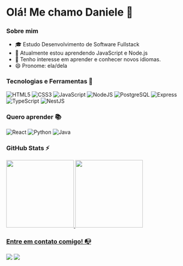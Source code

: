 # Olá! Me chamo Daniele 👋

### Sobre mim

- 🎓 Estudo Desenvolvimento de Software Fullstack
- 🌱 Atualmente estou aprendendo JavaScript e Node.js
- 🔎 Tenho interesse em aprender e conhecer novos idiomas.
- 😄 Pronome: ela/dela


### Tecnologias e Ferramentas 🔧
![HTML5](https://img.shields.io/badge/html5-%23E34F26.svg?style=for-the-badge&logo=html5&logoColor=white)
![CSS3](https://img.shields.io/badge/css3-%231572B6.svg?style=for-the-badge&logo=css3&logoColor=white)
![JavaScript](https://img.shields.io/badge/javascript-%23323330.svg?style=for-the-badge&logo=javascript&logoColor=%23F7DF1E)
![NodeJS](https://img.shields.io/badge/node.js-6DA55F?style=for-the-badge&logo=node.js&logoColor=white)
![PostgreSQL](https://img.shields.io/badge/postgresql-4169e1?style=for-the-badge&logo=postgresql&logoColor=white)
![Express](https://img.shields.io/badge/express.js-%23404d59.svg?style=for-the-badge&logo=express&logoColor=%2361DAFB)
![TypeScript](https://img.shields.io/badge/typescript-%23007ACC.svg?style=for-the-badge&logo=typescript&logoColor=white)
![NestJS](https://img.shields.io/badge/nestjs-%23E0234E.svg?style=for-the-badge&logo=nestjs&logoColor=white)



### Quero aprender 📚
![React](https://img.shields.io/badge/react-%2320232a.svg?style=for-the-badge&logo=react&logoColor=%2361DAFB)
![Python](https://img.shields.io/badge/python-3670A0?style=for-the-badge&logo=python&logoColor=ffdd54)
![Java](https://img.shields.io/badge/java-%23ED8B00.svg?style=for-the-badge&logo=openjdk&logoColor=white)

### GitHub Stats ⚡
<div>
<a href="https://github.com/dxnielemotta">
<img height="180em" src="https://github-readme-stats.vercel.app/api/top-langs/?username=dxnielemotta&layout=compact&langs_count=7&theme=date_night"/>
<img height="180em" src="https://github-readme-stats.vercel.app/api?username=dxnielemotta&show_icons=true&theme=date_night&include_all_commits=true&count_private=true"/>
</div>



### Entre em contato comigo! 📭
<div>
<a href="https://www.linkedin.com/in/daniele-mottaro/" target="_blank"><img src="https://img.shields.io/badge/-LinkedIn-%230077B5?style=for-the-badge&logo=linkedin&logoColor=white" target="_blank"></a>   
<a href = "mailto:danielemottarocha@gmail.com"><img src="https://img.shields.io/badge/-Gmail-%23333?style=for-the-badge&logo=gmail&logoColor=red" target="_blank"></a>
</div>



